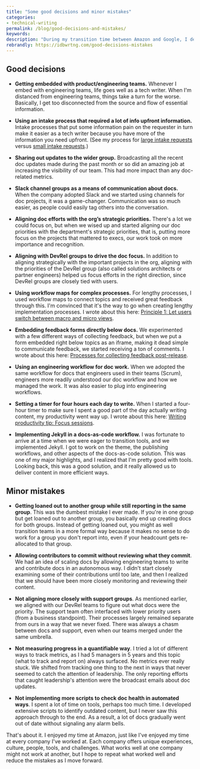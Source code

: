 ```yaml
---
title: "Some good decisions and minor mistakes"
categories:
- technical-writing
permalink: /blog/good-decisions-and-mistakes/
keywords:
description: "During my transition time between Amazon and Google, I decided to create a brief list of some good decisions and minor mistakes during my five years at Amazon. This is a brief list, without much elaboration, but I think it's still valuable."
rebrandly: https://idbwrtng.com/good-decisions-mistakes
---
```


## Good decisions

- **Getting embedded with product/engineering teams.** Whenever I embed with engineering teams, life goes well as a tech writer. When I'm distanced from engineering teams, things take a turn for the worse. Basically, I get too disconnected from the source and flow of essential information.

- **Using an intake process that required a lot of info upfront information.** Intake processes that put some information pain on the requester in turn make it easier as a tech writer because you have more of the information you need upfront. (See my process for [large intake requests](/learnapidoc/docapis_managing_doc_projects.html) versus [small intake requests](/learnapidoc/docapis_managing_small_doc_requests.html).)

- **Sharing out updates to the wider group.** Broadcasting all the recent doc updates made during the past month or so did an amazing job at increasing the visibility of our team. This had more impact than any doc-related metrics.

- **Slack channel groups as a means of communication about docs.** When the company adopted Slack and we started using channels for doc projects, it was a game-changer. Communication was so much easier, as people could easily tag others into the conversation.

- **Aligning doc efforts with the org’s strategic priorities.** There's a lot we could focus on, but when we wised up and started aligning our doc priorities with the department's strategic priorities, that is, putting more focus on the projects that mattered to execs, our work took on more importance and recognition.

- **Aligning with DevRel groups to drive the doc focus.** In addition to aligning strategically with the important projects in the org, aligning with the priorities of the DevRel group (also called solutions architects or partner engineers) helped us focus efforts in the right direction, since DevRel groups are closely tied with users.

- **Using workflow maps for complex processes.** For lengthy processes, I used workflow maps to connect topics and received great feedback through this. I'm convinced that it's the way to go when creating lengthy implementation processes. I wrote about this here: [Principle 1: Let users switch between macro and micro views](/simplifying-complexity/macro-micro.html).

- **Embedding feedback forms directly below docs.** We experimented with a few different ways of collecting feedback, but when we put a form embedded right below topics as an iframe, making it dead simple to communicate feedback, we started receiving a ton of comments. I wrote about this here: [Processes for collecting feedback post-release](/learnapidoc/docapis_collecting_feedback_post_release.html).

- **Using an engineering workflow for doc work.** When we adopted the same workflow for docs that engineers used in their teams (Scrum), engineers more readily understood our doc workflow and how we managed the work. It was also easier to plug into engineering workflows.

- **Setting a timer for four hours each day to write.** When I started a four-hour timer to make sure I spent a good part of the day actually writing content, my productivity went way up. I wrote about this here: [Writing productivity tip: Focus sessions](/blog/writing-productivity-through-focus-sessions/).

- **Implementing Jekyll in a docs-as-code workflow.** I was fortunate to arrive at a time when we were eager to transition tools, and we implemented Jekyll. I got to work on the theme, the publishing workflows, and other aspects of the docs-as-code solution. This was one of my major highlights, and I realized that I'm pretty good with tools. Looking back, this was a good solution, and it really allowed us to deliver content in more efficient ways.

## Minor mistakes

- **Getting loaned out to another group while still reporting in the same group**. This was the dumbest mistake I ever made. If you're in one group but get loaned out to another group, you basically end up creating docs for both groups. Instead of getting loaned out, you might as well transition teams in a more formal way because it makes no sense to do work for a group you don't report into, even if your headcount gets re-allocated to that group.

- **Allowing contributors to commit without reviewing what they commit**. We had an idea of scaling docs by allowing engineering teams to write and contribute docs in an autonomous way. I didn't start closely examining some of their contributions until too late, and then I realized that we should have been more closely monitoring and reviewing their content.

- **Not aligning more closely with support groups**. As mentioned earlier, we aligned with our DevRel teams to figure out what docs were the priority. The support team often interfaced with lower priority users (from a business standpoint). Their processes largely remained separate from ours in a way that we never fixed. There was always a chasm between docs and support, even when our teams merged under the same umbrella.

- **Not measuring progress in a quantifiable way**. I tried a lot of different ways to track metrics, as I had 5 managers in 5 years and this topic (what to track and report on) always surfaced. No metrics ever really stuck. We shifted from tracking one thing to the next in ways that never seemed to catch the attention of leadership. The only reporting efforts that caught leadership's attention were the broadcast emails about doc updates.

- **Not implementing more scripts to check doc health in automated ways**. I spent a lot of time on tools, perhaps too much time. I developed extensive scripts to identify outdated content, but I never saw this approach through to the end. As a result, a lot of docs gradually went out of date without signaling any alarm bells.

That's about it. I enjoyed my time at Amazon, just like I've enjoyed my time at every company I've worked at. Each company offers unique experiences, culture, people, tools, and challenges. What works well at one company might not work at another, but I hope to repeat what worked well and reduce the mistakes as I move forward.
